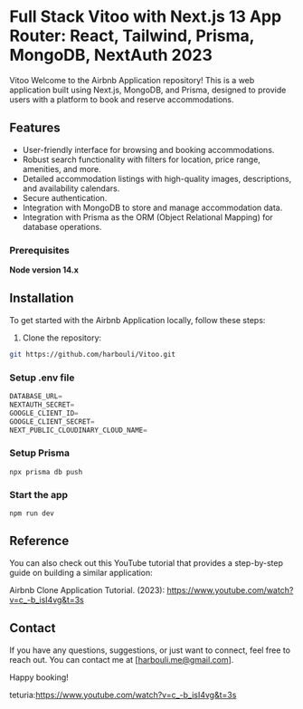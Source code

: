 # Full Stack Vitoo with Next.js 13 App Router: React, Tailwind, Prisma, MongoDB, NextAuth 2023

Vitoo
Welcome to the Airbnb Application repository! This is a web application built using Next.js, MongoDB, and Prisma, designed to provide users with a platform to book and reserve accommodations.

## Features

- User-friendly interface for browsing and booking accommodations.
- Robust search functionality with filters for location, price range, amenities, and more.
- Detailed accommodation listings with high-quality images, descriptions, and availability calendars.
- Secure authentication.
- Integration with MongoDB to store and manage accommodation data.
- Integration with Prisma as the ORM (Object Relational Mapping) for database operations.

### Prerequisites

**Node version 14.x**

## Installation

To get started with the Airbnb Application locally, follow these steps:

1. Clone the repository:

```bash
git https://github.com/harbouli/Vitoo.git
```

### Setup .env file

```js
DATABASE_URL=
NEXTAUTH_SECRET=
GOOGLE_CLIENT_ID=
GOOGLE_CLIENT_SECRET=
NEXT_PUBLIC_CLOUDINARY_CLOUD_NAME=
```

### Setup Prisma

```shell
npx prisma db push

```

### Start the app

```shell
npm run dev
```

## Reference

You can also check out this YouTube tutorial that provides a step-by-step guide on building a similar application:

Airbnb Clone Application Tutorial. (2023): https://www.youtube.com/watch?v=c_-b_isI4vg&t=3s

## Contact

If you have any questions, suggestions, or just want to connect, feel free to reach out. You can contact me at [harbouli.me@gmail.com].

Happy booking!

teturia:https://www.youtube.com/watch?v=c_-b_isI4vg&t=3s
